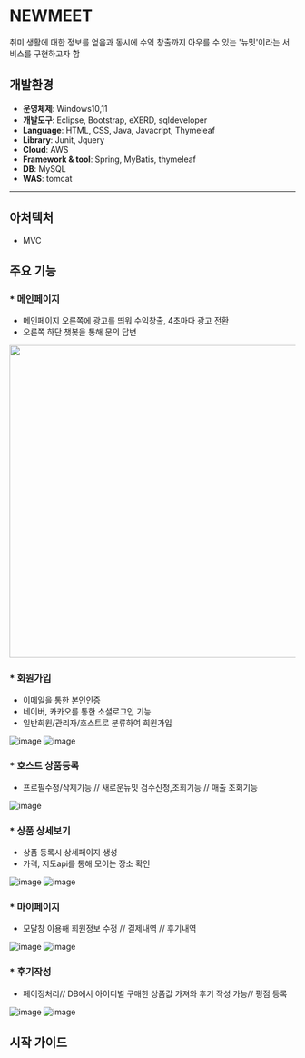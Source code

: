 
# NEWMEET 
취미 생활에 대한 정보를 얻음과 동시에 수익 창출까지 아우를 수 있는 '뉴밋'이라는 서비스를 구현하고자 함

## 개발환경

- **운영체제**: Windows10,11
- **개발도구**: Eclipse, Bootstrap, eXERD, sqldeveloper
- **Language**: HTML, CSS, Java, Javacript, Thymeleaf
- **Library**: Junit, Jquery
- **Cloud**: AWS
- **Framework & tool**: Spring, MyBatis, thymeleaf
- **DB**: MySQL
- **WAS**: tomcat
---

## 아처텍처
- MVC

## 주요 기능
### * 메인페이지  
- 메인페이지 오른쪽에 광고를 띄워 수익창출, 4초마다 광고 전환
- 오른쪽 하단 챗봇을 통해 문의 답변 
 <img src="https://user-images.githubusercontent.com/106422700/226176912-acdb0820-e55d-422b-9e56-7a1b5d34f967.png" width="1000px" height="550px"/> 
 
 ### * 회원가입
 - 이메일을 통한 본인인증
 - 네이버, 카카오를 통한 소셜로그인 기능
 - 일반회원/관리자/호스트로 분류하여 회원가입
 
![image](https://user-images.githubusercontent.com/106422700/226180843-f63f6ae0-1417-496d-8548-8f418c33f88a.png)
![image](https://user-images.githubusercontent.com/106422700/226180786-61d16d22-03ed-4eb7-8637-81f359a44e52.png) 

### * 호스트 상품등록
 
 - 프로필수정/삭제기능 // 새로운뉴밋 검수신청,조회기능 // 매출 조회기능

![image](https://user-images.githubusercontent.com/106422700/226181232-0b0f902b-9b1e-420a-b59d-d2420275ff56.png)

### * 상품 상세보기
 
 - 상품 등록시 상세페이지 생성
 - 가격, 지도api를 통해 모이는 장소 확인
 
![image](https://user-images.githubusercontent.com/106422700/226181609-3c83747d-f734-439c-ab36-d2201128d64c.png)
![image](https://user-images.githubusercontent.com/106422700/226181623-6da40cbf-d663-4b65-9165-e56d8bf1cb79.png)

### * 마이페이지
 - 모달창 이용해 회원정보 수정 // 결제내역 // 후기내역 
 
![image](https://user-images.githubusercontent.com/106422700/226182486-16439664-8be4-479b-baa7-e608bd361991.png)
![image](https://user-images.githubusercontent.com/106422700/226182544-1e1a0630-f52b-4c05-8175-98f224e31b15.png)


### * 후기작성
- 페이징처리// DB에서 아이디별 구매한 상품값 가져와 후기 작성 가능// 평점 등록

![image](https://user-images.githubusercontent.com/106422700/226182006-f4ec0da8-2b4d-4372-9f7b-f0abfaf2bde6.png)
![image](https://user-images.githubusercontent.com/106422700/226182337-0207f6a1-bec2-4b60-bec6-7055afa8533c.png)

## 시작 가이드



 

